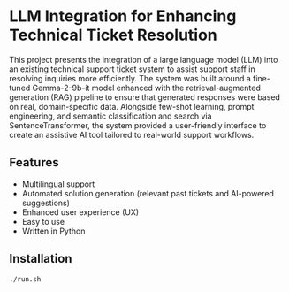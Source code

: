 # LLM Integration for Enhancing Technical Ticket Resolution

This project presents the integration of a large language model (LLM) into an existing technical support ticket system to assist support staff in resolving inquiries more efficiently. 
The system was built around a fine-tuned Gemma-2-9b-it model enhanced with the retrieval-augmented generation (RAG) pipeline to ensure that generated responses were based on real, domain-specific data. 
Alongside few-shot learning, prompt engineering, and semantic classification and search via SentenceTransformer, the system provided a user-friendly interface to create an assistive AI tool tailored to real-world support workflows.

## Features

- Multilingual support
- Automated solution generation (relevant past tickets and AI-powered suggestions)
- Enhanced user experience (UX)
- Easy to use
- Written in Python

## Installation

```bash
./run.sh
